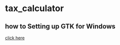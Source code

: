 # tax_calculator

## how to Setting up GTK for Windows
[click here](https://www.gtk.org/docs/installations/windows/)